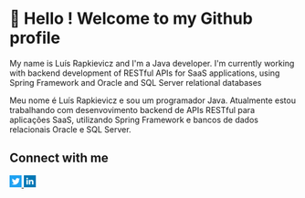 # 👋 Hello ! Welcome to my Github profile

My name is Luís Rapkievicz and I'm a Java developer. 
I'm currently working with backend development of RESTful APIs for SaaS applications, using Spring Framework and Oracle and SQL Server relational databases

Meu nome é Luís Rapkievicz e sou um programador Java.
Atualmente estou trabalhando com desenvovimento backend de APIs RESTful para aplicações SaaS, utilizando Spring Framework e bancos de dados relacionais Oracle e SQL Server.

<!--
<div>
<a href="https://github.com/rapkievicz">
<img height="180em" src="https://github-readme-stats.vercel.app/api/top-langs/?username=rapkievicz&layout=compact&langs_count=7&theme=dracula"/>
<img height="180em" src="https://github-readme-stats.vercel.app/api?username=rapkievicz&show_icons=true&theme=dracula&include_all_commits=true&count_private=true"/>
</div>
-->

<!--
![Snake animation](https://github.com/rapkievicz/rapkievicz/blob/output/github-contribution-grid-snake.svg)
-->
          
## Connect with me

<a href="https://twitter.com/LuisRapkievicz">
  <img width="21px" src="https://raw.githubusercontent.com/edent/SuperTinyIcons/099dc12b59179d07d534069bc8551718f786d91a/images/svg/twitter.svg" />
</a>

<a href="https://www.linkedin.com/in/rapkievicz/">
  <img width="21px" src="https://raw.githubusercontent.com/edent/SuperTinyIcons/099dc12b59179d07d534069bc8551718f786d91a/images/svg/linkedin.svg" />
</a>


<!--
**Rapkievicz/Rapkievicz** is a ✨ _special_ ✨ repository because its `README.md` (this file) appears on your GitHub profile.

Here are some ideas to get you started:

- 🔭 I’m currently working on ...
- 🌱 I’m currently learning ...
- 👯 I’m looking to collaborate on ...
- 🤔 I’m looking for help with ...
- 💬 Ask me about ...
- 📫 How to reach me: ...
- 😄 Pronouns: ...
- ⚡ Fun fact: ...
-->
